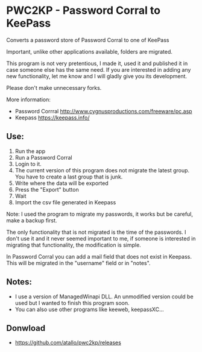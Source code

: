 # PWC2KP - Password Corral to KeePass

Converts a password store of Password Corral to one of KeePass

Important, unlike other applications available, folders are migrated.

This program is not very pretentious, I made it, used it and published it in case someone else has the same need. If you are interested in adding any new functionality, let me know and I will gladly give you its development.

Please don't make unnecessary forks.

More information:
* Password Corrral http://www.cygnusproductions.com/freeware/pc.asp
* Keepass https://keepass.info/


## Use:
1. Run the app
2. Run a Password Corral
3. Login to it.
4. The current version of this program does not migrate the latest group. You have to create a last group that is junk.
5. Write where the data will be exported
6. Press the "Export" button
7. Wait
8. Import the csv file generated in Keepass

Note: I used the program to migrate my passwords, it works but be careful, make a backup first.

The only functionality that is not migrated is the time of the passwords. I don't use it and it never seemed important to me, if someone is interested in migrating that functionality, the modification is simple.

In Password Corral you can add a mail field that does not exist in Keepass. This will be migrated in the "username" field or in "notes".

## Notes:
* I use a version of ManagedWinapi DLL. An unmodified version could be used but I wanted to finish this program soon.
* You can also use other programs like keeweb, keepassXC...

## Donwload
* https://github.com/atallo/pwc2kp/releases
